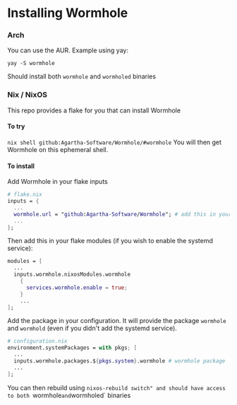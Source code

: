# Installing Wormhole

### Arch
You can use the AUR.
Example using yay:
```
yay -S wormhole
```
Should install both `wormhole` and `wormholed` binaries

### Nix / NixOS
This repo provides a flake for you that can install Wormhole

#### To try
```nix shell github:Agartha-Software/Wormhole/#wormhole```
You will then get Wormhole on this ephemeral shell.

#### To install
Add Wormhole in your flake inputs
```nix
# flake.nix
inputs = {
  ...
  wormhole.url = "github:Agartha-Software/Wormhole"; # add this in your inputs
  ...
};
```

Then add this in your flake modules (if you wish to enable the systemd service):
```nix
modules = [
  ...
  inputs.wormhole.nixosModules.wormhole
    {
      services.wormhole.enable = true;
    }
    ...
];
```

Add the package in your configuration.
It will provide the package `wormhole` and `wormhold` (even if you didn't add the systemd service).
```nix
# configuration.nix
environment.systemPackages = with pkgs; [
  ...
  inputs.wormhole.packages.${pkgs.system}.wormhole # wormhole package
  ...
];
```

You can then rebuild using `nixos-rebuild switch" and should have access to both `wormhole` and `wormholed` binaries
